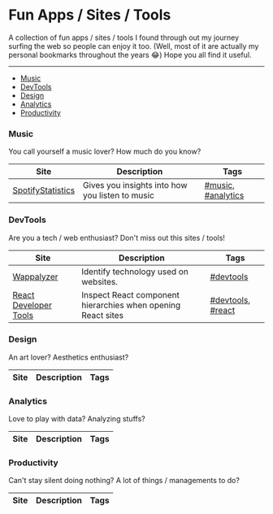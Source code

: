 # Fun Apps / Sites / Tools
A collection of fun apps / sites / tools I found through out my journey surfing the web so people can enjoy it too.
(Well, most of it are actually my personal bookmarks throughout the years 😂)
Hope you all find it useful.
___

- [Music](#music)
- [DevTools](#devtools)
- [Design](#design)
- [Analytics](#analytics)
- [Productivity](#productivity)

### Music
You call yourself a music lover? How much do you know?

Site | Description | Tags
|---|---|---|
| [SpotifyStatistics](https://spotifystatistics.com)| Gives you insights into how you listen to music | [#music](#music), [#analytics](#analytics)|

### DevTools
Are you a tech / web enthusiast? Don't miss out this sites / tools!

Site | Description | Tags
|---|---|---|
| [Wappalyzer](https://www.wappalyzer.com/)| Identify technology used on websites. | [#devtools](#devtools) |
| [React Developer Tools](https://chrome.google.com/webstore/detail/react-developer-tools/fmkadmapgofadopljbjfkapdkoienihi?hl=en) | Inspect React component hierarchies when opening React sites | [#devtools](#devtools), [#react](#react) | 

### Design
An art lover? Aesthetics enthusiast? 

Site | Description | Tags
|---|---|---|


### Analytics
Love to play with data? Analyzing stuffs? 

Site | Description | Tags
|---|---|---|


### Productivity
Can't stay silent doing nothing? A lot of things / managements to do?

Site | Description | Tags
|---|---|---|

